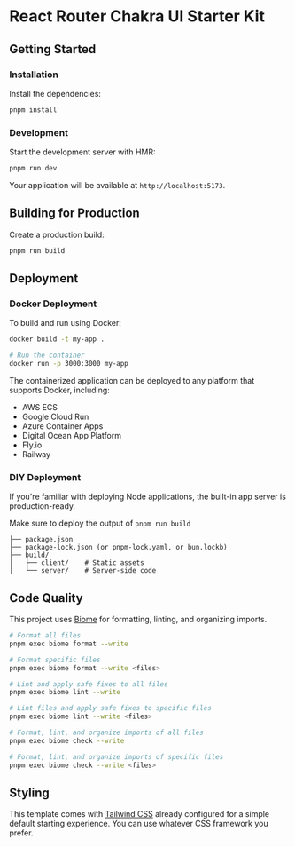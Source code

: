 # React Router Chakra UI Starter Kit

## Getting Started

### Installation

Install the dependencies:

```bash
pnpm install
```

### Development

Start the development server with HMR:

```bash
pnpm run dev
```

Your application will be available at `http://localhost:5173`.

## Building for Production

Create a production build:

```bash
pnpm run build
```

## Deployment

### Docker Deployment

To build and run using Docker:

```bash
docker build -t my-app .

# Run the container
docker run -p 3000:3000 my-app
```

The containerized application can be deployed to any platform that supports Docker, including:

- AWS ECS
- Google Cloud Run
- Azure Container Apps
- Digital Ocean App Platform
- Fly.io
- Railway

### DIY Deployment

If you're familiar with deploying Node applications, the built-in app server is production-ready.

Make sure to deploy the output of `pnpm run build`

```
├── package.json
├── package-lock.json (or pnpm-lock.yaml, or bun.lockb)
├── build/
│   ├── client/    # Static assets
│   └── server/    # Server-side code
```

## Code Quality

This project uses [Biome](https://biomejs.dev/) for formatting, linting, and organizing imports.

```bash
# Format all files
pnpm exec biome format --write

# Format specific files
pnpm exec biome format --write <files>

# Lint and apply safe fixes to all files
pnpm exec biome lint --write

# Lint files and apply safe fixes to specific files
pnpm exec biome lint --write <files>

# Format, lint, and organize imports of all files
pnpm exec biome check --write

# Format, lint, and organize imports of specific files
pnpm exec biome check --write <files>
```

## Styling

This template comes with [Tailwind CSS](https://tailwindcss.com/) already configured for a simple default starting experience. You can use whatever CSS framework you prefer.
